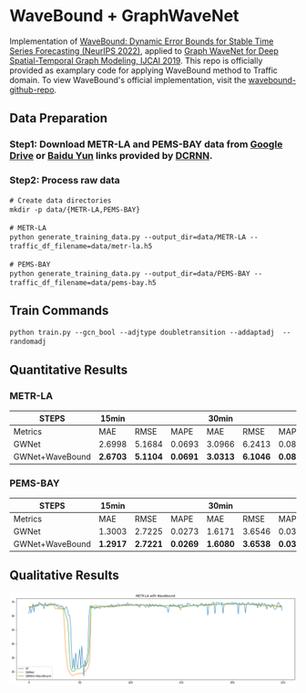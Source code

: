 # WaveBound + GraphWaveNet

Implementation of [WaveBound: Dynamic Error Bounds for Stable Time Series Forecasting (NeurIPS 2022)](https://arxiv.org/abs/2210.14303), applied to [Graph WaveNet for Deep Spatial-Temporal Graph Modeling, IJCAI 2019](https://arxiv.org/abs/1906.00121). This repo is officially provided as examplary code for applying WaveBound method to Traffic domain. To view WaveBound's official implementation, visit the [wavebound-github-repo](https://github.com/choyi0521/WaveBound).

## Data Preparation

### Step1: Download METR-LA and PEMS-BAY data from [Google Drive](https://drive.google.com/open?id=10FOTa6HXPqX8Pf5WRoRwcFnW9BrNZEIX) or [Baidu Yun](https://pan.baidu.com/s/14Yy9isAIZYdU__OYEQGa_g) links provided by [DCRNN](https://github.com/liyaguang/DCRNN).

### Step2: Process raw data 
```
# Create data directories
mkdir -p data/{METR-LA,PEMS-BAY}

# METR-LA
python generate_training_data.py --output_dir=data/METR-LA --traffic_df_filename=data/metr-la.h5

# PEMS-BAY
python generate_training_data.py --output_dir=data/PEMS-BAY --traffic_df_filename=data/pems-bay.h5

```
## Train Commands
```
python train.py --gcn_bool --adjtype doubletransition --addaptadj  --randomadj
```

## Quantitative Results

### METR-LA
| STEPS           | 15min      |            |            | 30min      |            |            | 60min      |            |            |
|-----------------|------------|------------|------------|------------|------------|------------|------------|------------|------------|
| Metrics         | MAE        | RMSE       | MAPE       | MAE        | RMSE       | MAPE       | MAE        | RMSE       | MAPE       |
| GWNet           |   2.6998   |   5.1684   |   0.0693   |   3.0966   |   6.2413   |   0.0837   |   3.5812   |   7.4361   |   0.1010   |
| GWNet+WaveBound | **2.6703** | **5.1104** | **0.0691** | **3.0313** | **6.1046** | **0.0832** | **3.4478** | **7.1474** | **0.0990** |

### PEMS-BAY
| STEPS           | 15min      |            |            | 30min      |            |            | 60min      |            |            |
|-----------------|------------|------------|------------|------------|------------|------------|------------|------------|------------|
| Metrics         | MAE        | RMSE       | MAPE       | MAE        | RMSE       | MAPE       | MAE        | RMSE       | MAPE       |
| GWNet           |   1.3003   |   2.7225   |   0.0273   |   1.6171   |   3.6546   |   0.0364   |   1.9201   |   4.4375   |   0.0449   |
| GWNet+WaveBound | **1.2917** | **2.7221** | **0.0269** | **1.6080** | **3.6538** | **0.0359** | **1.9045** | **4.4103** | **0.0449** |

## Qualitative Results
![cherry](fig/cherry.png)